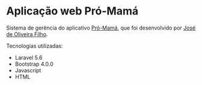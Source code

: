# Aplicação web Pró-Mamá

Sistema de gerência do aplicativo [Pró-Mamá](https://github.com/agharium/ProMama), que foi desenvolvido por [José de Oliveira Filho](https://github.com/agharium/).

Tecnologias utilizadas:
- Laravel 5.6
- Bootstrap 4.0.0
- Javascript
- HTML
